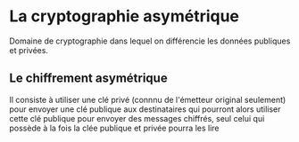 # La cryptographie asymétrique

Domaine de cryptographie dans lequel on différencie les données publiques et privées. 

## Le chiffrement asymétrique
Il consiste à utiliser une clé privé (connnu de l'émetteur original seulement) pour envoyer une clé publique aux destinataires qui pourront alors utiliser cette clé publique pour envoyer des messages chiffrés, seul celui qui possède à la fois la clée publique et privée pourra les lire